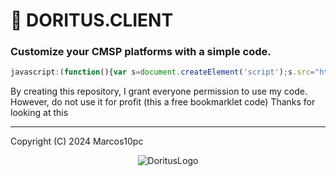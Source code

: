# 🍂 DORITUS.CLIENT
### Customize your CMSP platforms with a simple code.

```js
javascript:(function(){var s=document.createElement('script');s.src="https://cdn.jsdelivr.net/gh/TecnicComSono/Platform-Destroyer-Client@master/SourceCode.js";document.body.appendChild(s);})();
```

By creating this repository, I grant everyone permission to use my code. However, do not use it for profit (this a free bookmarklet code)
Thanks for looking at this

--- 
Copyright (C) 2024 Marcos10pc

<p align="center">
    <img src="https://cdn.discordapp.com/attachments/1312515287911895062/1313500661345947698/imagem_2024-12-03_104102205-removebg-preview.png?ex=67505c51&is=674f0ad1&hm=bd9dd1463faa4ebefbc1dcb11af3154fadeec47755025494a9629fa0538f785f" alt="DoritusLogo">
</p>
